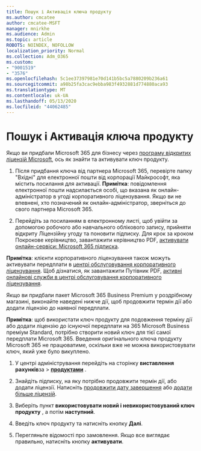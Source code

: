 ```yaml
---
title: Пошук і Активація ключа продукту
ms.author: cmcatee
author: cmcatee-MSFT
manager: mnirkhe
ms.audience: Admin
ms.topic: article
ROBOTS: NOINDEX, NOFOLLOW
localization_priority: Normal
ms.collection: Adm_O365
ms.custom:
- "9001519"
- "3576"
ms.openlocfilehash: 5c1ee37397981e70d141b5bc5a7880209b236a61
ms.sourcegitcommit: a98b25fa3cac9ebba983f4932881d774880aca93
ms.translationtype: MT
ms.contentlocale: uk-UA
ms.lasthandoff: 05/13/2020
ms.locfileid: "44062485"
---
```

# <a name="find-and-activate-my-product-key"></a>Пошук і Активація ключа продукту

Якщо ви придбали Microsoft 365 для бізнесу через [програму відкритих ліцензій Microsoft](https://go.microsoft.com/fwlink/p/?LinkID=613298), ось як знайти та активувати ключ продукту.

1. Після придбання ключа від партнера Microsoft 365, перевірте папку "Вхідні" для електронної пошти від корпорації Майкрософт, яка містить посилання для активації.  **Примітка**: повідомлення електронної пошти надсилається особі, що вказана як онлайн-адміністратор в угоді корпоративного ліцензування.  Якщо ви не впевнені, хто позначений як онлайн-адміністратор, зверніться до свого партнера Microsoft 365.

2. Перейдіть за посиланням в електронному листі, щоб увійти за допомогою робочого або навчального облікового запису, прийняти відкриту Ліцензійну угоду та поновити підписку.  Для крок за кроком Покрокове керівництво, завантажити керівництво PDF, [активувати онлайн-сервіси: Microsoft 365 підписка](https://go.microsoft.com/fwlink/p/?LinkId=618100). 

**Примітка**: клієнти корпоративного ліцензування також можуть активувати передплати в [центрі обслуговування корпоративного ліцензування](https://go.microsoft.com/fwlink/p/?LinkID=282016).  Щоб дізнатися, як завантажити Путівник PDF, [активні онлайнові служби в центрі обслуговування корпоративного ліцензування](https://go.microsoft.com/fwlink/p/?LinkId=618096).

Якщо ви придбали пакет Microsoft 365 Business Premium у роздрібному магазині, виконайте наведені нижче дії, щоб продовжити термін дії або додати ліцензію до наявної передплати.

**Примітка**: щоб використати ключ продукту для подовження терміну дії або додати ліцензію до існуючої передплати на 365 Microsoft Business преміум Standard, потрібно створити новий ключ для тієї самої передплати Microsoft 365.  Введення оригінального ключа продукту Microsoft 365 не працюватиме, оскільки вже не можна використовувати ключ, який уже було викуплено.

1. У центрі адміністрування перейдіть на сторінку **виставлення рахунків**за  >  **[продуктами](https://go.microsoft.com/fwlink/p/?linkid=842054)** .

2. Знайдіть підписку, на яку потрібно продовжити термін дії, або додати ліцензії.  Натисніть [продовжити дату завершення](https://go.microsoft.com/fwlink/p/?linkid=842054) або [додати більше ліцензій](https://go.microsoft.com/fwlink/p/?linkid=842054).

3. Виберіть пункт **використовувати новий і невикористовуваний ключ продукту** , а потім **наступний**.

4. Введіть ключ продукту та натисніть кнопку **Далі**.

5. Перегляньте відомості про замовлення.  Якщо все виглядає правильно, натисніть кнопку **активувати**.